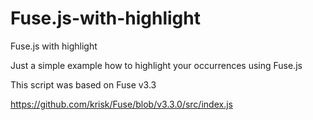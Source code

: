 # Fuse.js-with-highlight
Fuse.js with highlight

Just a simple example how to highlight your occurrences using Fuse.js

This script was based on Fuse v3.3

https://github.com/krisk/Fuse/blob/v3.3.0/src/index.js
